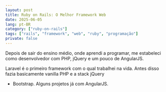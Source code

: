 ```yaml
---
layout: post
title: Ruby on Rails: O Melhor Framework Web
date: 2025-06-05
lang: pt-BR
category: ["ruby-on-rails"]
tags: ["rails", "framework", "web", "ruby", "programação"]
private: false
---
```


Depois de sair do ensino médio, onde aprendi a programar, me estabeleci como desenvolvedor com PHP, jQuery e um pouco de
AngularJS.

Laravel é o primeiro framework com o qual trabalhei na vida. Antes disso fazia basicamente vanilla PHP e a stack jQuery
+ Bootstrap. Alguns projetos já com AngularJS.
